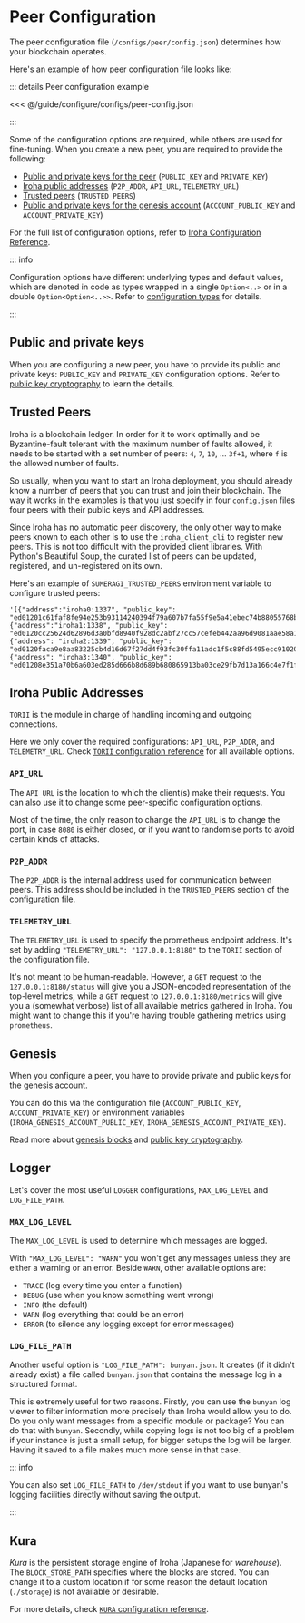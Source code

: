 # Peer Configuration

The peer configuration file (`/configs/peer/config.json`) determines how
your blockchain operates.

Here's an example of how peer configuration file looks like:

::: details Peer configuration example

<<< @/guide/configure/configs/peer-config.json

:::

Some of the configuration options are required, while others are used for
fine-tuning. When you create a new peer, you are required to provide the
following:

- [Public and private keys for the peer](#iroha-keys) (`PUBLIC_KEY` and
  `PRIVATE_KEY`)
- [Iroha public addresses](#iroha-public-addresses) (`P2P_ADDR`, `API_URL`,
  `TELEMETRY_URL`)
- [Trusted peers](#trusted-peers) (`TRUSTED_PEERS`)
- [Public and private keys for the genesis account](#genesis)
  (`ACCOUNT_PUBLIC_KEY` and `ACCOUNT_PRIVATE_KEY`)

For the full list of configuration options, refer to
[Iroha Configuration Reference](https://github.com/hyperledger/iroha/blob/iroha2-dev/docs/source/references/config.md).

::: info

Configuration options have different underlying types and default values,
which are denoted in code as types wrapped in a single `Option<..>` or in a
double `Option<Option<..>>`. Refer to
[configuration types](./configuration-types.md) for details.

:::

## Public and private keys

When you are configuring a new peer, you have to provide its public and
private keys: `PUBLIC_KEY` and `PRIVATE_KEY` configuration options. Refer
to [public key cryptography](keys.md) to learn the details.

## Trusted Peers

Iroha is a blockchain ledger. In order for it to work optimally and be
Byzantine-fault tolerant with the maximum number of faults allowed, it
needs to be started with a set number of peers: `4`, `7`, `10`, ... `3f+1`,
where `f` is the allowed number of faults.

So usually, when you want to start an Iroha deployment, you should already
know a number of peers that you can trust and join their blockchain. The
way it works in the examples is that you just specify in four `config.json`
files four peers with their public keys and API addresses.

Since Iroha has no automatic peer discovery, the only other way to make
peers known to each other is to use the `iroha_client_cli` to register new
peers. This is not too difficult with the provided client libraries. With
Python's Beautiful Soup, the curated list of peers can be updated,
registered, and un-registered on its own.

Here's an example of `SUMERAGI_TRUSTED_PEERS` environment variable to
configure trusted peers:

```
'[{"address":"iroha0:1337", "public_key": "ed01201c61faf8fe94e253b93114240394f79a607b7fa55f9e5a41ebec74b88055768b"}, {"address":"iroha1:1338", "public_key": "ed0120cc25624d62896d3a0bfd8940f928dc2abf27cc57cefeb442aa96d9081aae58a1"}, {"address": "iroha2:1339", "public_key": "ed0120faca9e8aa83225cb4d16d67f27dd4f93fc30ffa11adc1f5c88fd5495ecc91020"}, {"address": "iroha3:1340", "public_key": "ed01208e351a70b6a603ed285d666b8d689b680865913ba03ce29fb7d13a166c4e7f1f"}]'
```

## Iroha Public Addresses

`TORII` is the module in charge of handling incoming and outgoing
connections.

Here we only cover the required configurations: `API_URL`, `P2P_ADDR`, and
`TELEMETRY_URL`. Check
[`TORII` configuration reference](https://github.com/hyperledger/iroha/blob/iroha2-dev/docs/source/references/config.md#torii)
for all available options.

### `API_URL`

The `API_URL` is the location to which the client(s) make their requests.
You can also use it to change some peer-specific configuration options.

Most of the time, the only reason to change the `API_URL` is to change the
port, in case `8080` is either closed, or if you want to randomise ports to
avoid certain kinds of attacks.

### `P2P_ADDR`

The `P2P_ADDR` is the internal address used for communication between
peers. This address should be included in the `TRUSTED_PEERS` section of
the configuration file.

### `TELEMETRY_URL`

The `TELEMETRY_URL` is used to specify the prometheus endpoint address.
It's set by adding `"TELEMETRY_URL": "127.0.0.1:8180"` to the `TORII`
section of the configuration file.

It's not meant to be human-readable. However, a `GET` request to the
`127.0.0.1:8180/status` will give you a JSON-encoded representation of the
top-level metrics, while a `GET` request to `127.0.0.1:8180/metrics` will
give you a (somewhat verbose) list of all available metrics gathered in
Iroha. You might want to change this if you're having trouble gathering
metrics using `prometheus`.

## Genesis

When you configure a peer, you have to provide private and public keys for
the genesis account.

You can do this via the configuration file (`ACCOUNT_PUBLIC_KEY`,
`ACCOUNT_PRIVATE_KEY`) or environment variables
(`IROHA_GENESIS_ACCOUNT_PUBLIC_KEY`, `IROHA_GENESIS_ACCOUNT_PRIVATE_KEY`).

Read more about [genesis blocks](./genesis.md) and
[public key cryptography](./keys.md).

## Logger

Let's cover the most useful `LOGGER` configurations, `MAX_LOG_LEVEL` and
`LOG_FILE_PATH`.

### `MAX_LOG_LEVEL`

The `MAX_LOG_LEVEL` is used to determine which messages are logged.

With `"MAX_LOG_LEVEL": "WARN"` you won't get any messages unless they are
either a warning or an error. Beside `WARN`, other available options are:

- `TRACE` (log every time you enter a function)
- `DEBUG` (use when you know something went wrong)
- `INFO` (the default)
- `WARN` (log everything that could be an error)
- `ERROR` (to silence any logging except for error messages)

### `LOG_FILE_PATH`

Another useful option is `"LOG_FILE_PATH": bunyan.json`. It creates (if it
didn't already exist) a file called `bunyan.json` that contains the message
log in a structured format.

This is extremely useful for two reasons. Firstly, you can use the `bunyan`
log viewer to filter information more precisely than Iroha would allow you
to do. Do you only want messages from a specific module or package? You can
do that with `bunyan`. Secondly, while copying logs is not too big of a
problem if your instance is just a small setup, for bigger setups the log
will be larger. Having it saved to a file makes much more sense in that
case.

::: info

You can also set `LOG_FILE_PATH` to `/dev/stdout` if you want to use
bunyan's logging facilities directly without saving the output.

:::

## Kura

_Kura_ is the persistent storage engine of Iroha (Japanese for
_warehouse_). The `BLOCK_STORE_PATH` specifies where the blocks are stored.
You can change it to a custom location if for some reason the default
location (`./storage`) is not available or desirable.

For more details, check
[`KURA` configuration reference](https://github.com/hyperledger/iroha/blob/iroha2-dev/docs/source/references/config.md#kura).
